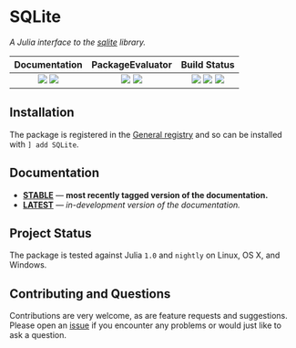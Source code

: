 # SQLite

*A Julia interface to the [sqlite](https://sqlite.org/index.html) library.*

| **Documentation**                                                               | **PackageEvaluator**                                            | **Build Status**                                                                                |
|:-------------------------------------------------------------------------------:|:---------------------------------------------------------------:|:-----------------------------------------------------------------------------------------------:|
| [![][docs-stable-img]][docs-stable-url] [![][docs-latest-img]][docs-latest-url] | [![][pkg-0.6-img]][pkg-0.6-url] [![][pkg-0.7-img]][pkg-0.7-url] | [![][travis-img]][travis-url] [![][appveyor-img]][appveyor-url] [![][codecov-img]][codecov-url] |


## Installation

The package is registered in the [General registry](https://github.com/JuliaRegistries/General) and so can be installed with `] add SQLite`.

## Documentation

- [**STABLE**][docs-stable-url] &mdash; **most recently tagged version of the documentation.**
- [**LATEST**][docs-latest-url] &mdash; *in-development version of the documentation.*

## Project Status

The package is tested against Julia `1.0` and `nightly` on Linux, OS X, and Windows.

## Contributing and Questions

Contributions are very welcome, as are feature requests and suggestions. Please open an
[issue][issues-url] if you encounter any problems or would just like to ask a question.


[docs-latest-img]: https://img.shields.io/badge/docs-latest-blue.svg
[docs-latest-url]: https://juliadatabases.github.io/SQLite.jl/latest

[docs-stable-img]: https://img.shields.io/badge/docs-stable-blue.svg
[docs-stable-url]: https://juliadatabases.github.io/SQLite.jl/stable

[travis-img]: https://travis-ci.org/JuliaDatabases/SQLite.jl.svg?branch=master
[travis-url]: https://travis-ci.org/JuliaDatabases/SQLite.jl

[appveyor-img]: https://ci.appveyor.com/api/projects/status/github/juliadatabases/SQLite.jl?branch=master&svg=true
[appveyor-url]: https://ci.appveyor.com/project/quinnj/sqlite-jl/branch/master

[codecov-img]: https://codecov.io/gh/juliadatabases/SQLite.jl/branch/master/graph/badge.svg
[codecov-url]: https://codecov.io/gh/juliadatabases/SQLite.jl

[issues-url]: https://github.com/juliadatabases/SQLite.jl/issues

[pkg-0.6-img]: http://pkg.julialang.org/badges/SQLite_0.6.svg
[pkg-0.6-url]: http://pkg.julialang.org/?pkg=SQLite
[pkg-0.7-img]: http://pkg.julialang.org/badges/SQLite_0.7.svg
[pkg-0.7-url]: http://pkg.julialang.org/?pkg=SQLite
